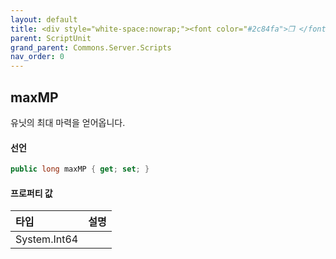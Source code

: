 ```yaml
---
layout: default
title: <div style="white-space:nowrap;"><font color="#2c84fa">❒ </font>maxMP</div>
parent: ScriptUnit
grand_parent: Commons.Server.Scripts
nav_order: 0
---
```


<!-- 아래로 편집 -->

## maxMP
유닛의 최대 마력을 얻어옵니다.

#### 선언
```cs
public long maxMP { get; set; }
```

#### 프로퍼티 값

|타입|설명|
|:-|:-|
|System.Int64|	
